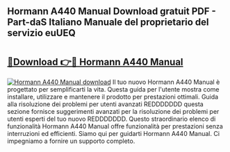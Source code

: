 ## Hormann A440 Manual Download gratuit PDF - Part-daS Italiano Manuale del proprietario del servizio euUEQ

# <h2><a href="http://dfdzmb.blite.top/?on=Hormann+A440+Manual">🔗Download 👉🔴 Hormann A440 Manual</a></h2>

[![Hormann A440 Manual download](https://i.imgur.com/lujVjoI.png)](http://dfdzmb.blite.top/?on=Hormann+A440+Manual)
Il tuo nuovo Hormann A440 Manual è progettato per semplificarti la vita. Questa guida per l'utente mostra come installare, utilizzare e mantenere il prodotto per prestazioni ottimali. Guida alla risoluzione dei problemi per utenti avanzati REDDDDDDD questa sezione fornisce suggerimenti avanzati per la risoluzione dei problemi per utenti esperti del tuo nuovo REDDDDDDD. Questo straordinario elenco di funzionalità Hormann A440 Manual offre funzionalità per prestazioni senza interruzioni ed efficienti. Siamo qui per guidarti Hormann A440 Manual. Ci impegniamo a fornire un supporto completo.
